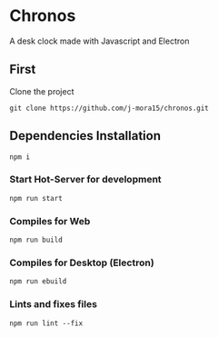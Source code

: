 # Chronos

A desk clock made with Javascript and Electron

## First

Clone the project

```
git clone https://github.com/j-mora15/chronos.git
```

## Dependencies Installation

```
npm i
```

### Start Hot-Server for development

```
npm run start
```

### Compiles for Web

```
npm run build
```

### Compiles for Desktop (Electron)

```
npm run ebuild
```

### Lints and fixes files

```
npm run lint --fix
```

